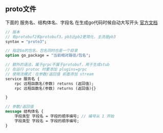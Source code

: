 ##  proto文件
下面的 服务名、结构体名、字段名 在生成go代码时候自动大写开头
[官方文档](https://developers.google.com/protocol-buffers/docs/proto3) 

```proto
// 版本
// 有protobuf2和protobuf3，pb3比pb2更简化，主流是pb3
syntax = "proto3";

// 指定Go的包名，包名同时也是一个目录
option go_package = "当前相对路径/包名";

// 额外的语法，属于grpc不属于protobuf，用于生成stub
// 在运行 protoc 时要添加 plugins=grpc
// 使用流模式：在参数/返回值 前面添加 stream
service 服务名 {
	rpc 远程函数名(参数) returns (返回值);
	rpc 远程函数名(参数) returns (返回值){}

}

// 参数/返回值
message 结构体名 {
	字段类型 字段名 = 字段的顺序编号; // 编号从 1 开始
	字段类型 字段名 = 字段的顺序编号;
}
```

